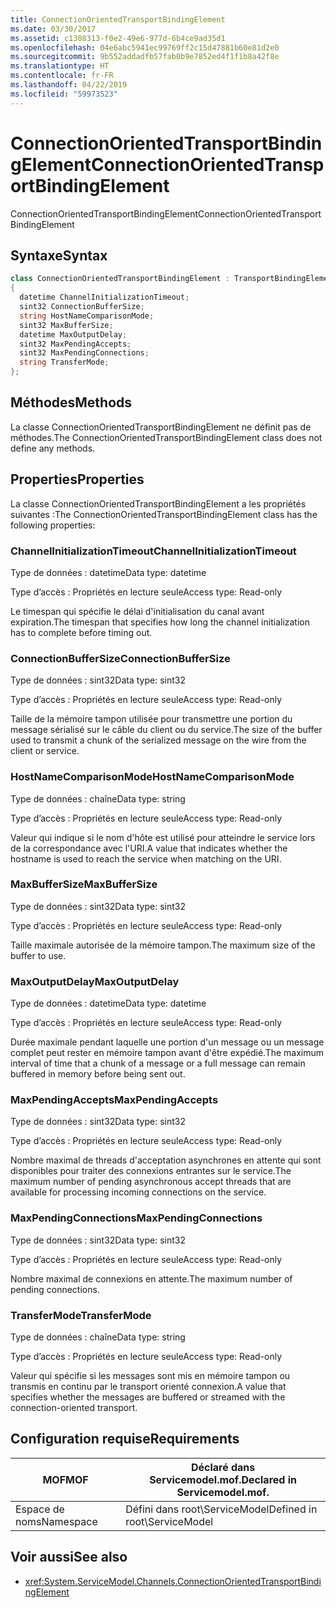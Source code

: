 ```yaml
---
title: ConnectionOrientedTransportBindingElement
ms.date: 03/30/2017
ms.assetid: c1308313-f0e2-49e6-977d-6b4ce9ad35d1
ms.openlocfilehash: 04e6abc5941ec99769ff2c15d47881b60e81d2e0
ms.sourcegitcommit: 9b552addadfb57fab0b9e7852ed4f1f1b8a42f8e
ms.translationtype: HT
ms.contentlocale: fr-FR
ms.lasthandoff: 04/22/2019
ms.locfileid: "59973523"
---
```

# <a name="connectionorientedtransportbindingelement"></a><span data-ttu-id="8a27a-102">ConnectionOrientedTransportBindingElement</span><span class="sxs-lookup"><span data-stu-id="8a27a-102">ConnectionOrientedTransportBindingElement</span></span>
<span data-ttu-id="8a27a-103">ConnectionOrientedTransportBindingElement</span><span class="sxs-lookup"><span data-stu-id="8a27a-103">ConnectionOrientedTransportBindingElement</span></span>  
  
## <a name="syntax"></a><span data-ttu-id="8a27a-104">Syntaxe</span><span class="sxs-lookup"><span data-stu-id="8a27a-104">Syntax</span></span>  
  
```csharp
class ConnectionOrientedTransportBindingElement : TransportBindingElement  
{  
  datetime ChannelInitializationTimeout;  
  sint32 ConnectionBufferSize;  
  string HostNameComparisonMode;  
  sint32 MaxBufferSize;  
  datetime MaxOutputDelay;  
  sint32 MaxPendingAccepts;  
  sint32 MaxPendingConnections;  
  string TransferMode;  
};  
```  
  
## <a name="methods"></a><span data-ttu-id="8a27a-105">Méthodes</span><span class="sxs-lookup"><span data-stu-id="8a27a-105">Methods</span></span>  
 <span data-ttu-id="8a27a-106">La classe ConnectionOrientedTransportBindingElement ne définit pas de méthodes.</span><span class="sxs-lookup"><span data-stu-id="8a27a-106">The ConnectionOrientedTransportBindingElement class does not define any methods.</span></span>  
  
## <a name="properties"></a><span data-ttu-id="8a27a-107">Properties</span><span class="sxs-lookup"><span data-stu-id="8a27a-107">Properties</span></span>  
 <span data-ttu-id="8a27a-108">La classe ConnectionOrientedTransportBindingElement a les propriétés suivantes :</span><span class="sxs-lookup"><span data-stu-id="8a27a-108">The ConnectionOrientedTransportBindingElement class has the following properties:</span></span>  
  
### <a name="channelinitializationtimeout"></a><span data-ttu-id="8a27a-109">ChannelInitializationTimeout</span><span class="sxs-lookup"><span data-stu-id="8a27a-109">ChannelInitializationTimeout</span></span>  
 <span data-ttu-id="8a27a-110">Type de données : datetime</span><span class="sxs-lookup"><span data-stu-id="8a27a-110">Data type: datetime</span></span>  
  
 <span data-ttu-id="8a27a-111">Type d’accès : Propriétés en lecture seule</span><span class="sxs-lookup"><span data-stu-id="8a27a-111">Access type: Read-only</span></span>  
  
 <span data-ttu-id="8a27a-112">Le timespan qui spécifie le délai d'initialisation du canal avant expiration.</span><span class="sxs-lookup"><span data-stu-id="8a27a-112">The timespan that specifies how long the channel initialization has to complete before timing out.</span></span>  
  
### <a name="connectionbuffersize"></a><span data-ttu-id="8a27a-113">ConnectionBufferSize</span><span class="sxs-lookup"><span data-stu-id="8a27a-113">ConnectionBufferSize</span></span>  
 <span data-ttu-id="8a27a-114">Type de données : sint32</span><span class="sxs-lookup"><span data-stu-id="8a27a-114">Data type: sint32</span></span>  
  
 <span data-ttu-id="8a27a-115">Type d’accès : Propriétés en lecture seule</span><span class="sxs-lookup"><span data-stu-id="8a27a-115">Access type: Read-only</span></span>  
  
 <span data-ttu-id="8a27a-116">Taille de la mémoire tampon utilisée pour transmettre une portion du message sérialisé sur le câble du client ou du service.</span><span class="sxs-lookup"><span data-stu-id="8a27a-116">The size of the buffer used to transmit a chunk of the serialized message on the wire from the client or service.</span></span>  
  
### <a name="hostnamecomparisonmode"></a><span data-ttu-id="8a27a-117">HostNameComparisonMode</span><span class="sxs-lookup"><span data-stu-id="8a27a-117">HostNameComparisonMode</span></span>  
 <span data-ttu-id="8a27a-118">Type de données : chaîne</span><span class="sxs-lookup"><span data-stu-id="8a27a-118">Data type: string</span></span>  
  
 <span data-ttu-id="8a27a-119">Type d’accès : Propriétés en lecture seule</span><span class="sxs-lookup"><span data-stu-id="8a27a-119">Access type: Read-only</span></span>  
  
 <span data-ttu-id="8a27a-120">Valeur qui indique si le nom d'hôte est utilisé pour atteindre le service lors de la correspondance avec l'URI.</span><span class="sxs-lookup"><span data-stu-id="8a27a-120">A value that indicates whether the hostname is used to reach the service when matching on the URI.</span></span>  
  
### <a name="maxbuffersize"></a><span data-ttu-id="8a27a-121">MaxBufferSize</span><span class="sxs-lookup"><span data-stu-id="8a27a-121">MaxBufferSize</span></span>  
 <span data-ttu-id="8a27a-122">Type de données : sint32</span><span class="sxs-lookup"><span data-stu-id="8a27a-122">Data type: sint32</span></span>  
  
 <span data-ttu-id="8a27a-123">Type d’accès : Propriétés en lecture seule</span><span class="sxs-lookup"><span data-stu-id="8a27a-123">Access type: Read-only</span></span>  
  
 <span data-ttu-id="8a27a-124">Taille maximale autorisée de la mémoire tampon.</span><span class="sxs-lookup"><span data-stu-id="8a27a-124">The maximum size of the buffer to use.</span></span>  
  
### <a name="maxoutputdelay"></a><span data-ttu-id="8a27a-125">MaxOutputDelay</span><span class="sxs-lookup"><span data-stu-id="8a27a-125">MaxOutputDelay</span></span>  
 <span data-ttu-id="8a27a-126">Type de données : datetime</span><span class="sxs-lookup"><span data-stu-id="8a27a-126">Data type: datetime</span></span>  
  
 <span data-ttu-id="8a27a-127">Type d’accès : Propriétés en lecture seule</span><span class="sxs-lookup"><span data-stu-id="8a27a-127">Access type: Read-only</span></span>  
  
 <span data-ttu-id="8a27a-128">Durée maximale pendant laquelle une portion d'un message ou un message complet peut rester en mémoire tampon avant d'être expédié.</span><span class="sxs-lookup"><span data-stu-id="8a27a-128">The maximum interval of time that a chunk of a message or a full message can remain buffered in memory before being sent out.</span></span>  
  
### <a name="maxpendingaccepts"></a><span data-ttu-id="8a27a-129">MaxPendingAccepts</span><span class="sxs-lookup"><span data-stu-id="8a27a-129">MaxPendingAccepts</span></span>  
 <span data-ttu-id="8a27a-130">Type de données : sint32</span><span class="sxs-lookup"><span data-stu-id="8a27a-130">Data type: sint32</span></span>  
  
 <span data-ttu-id="8a27a-131">Type d’accès : Propriétés en lecture seule</span><span class="sxs-lookup"><span data-stu-id="8a27a-131">Access type: Read-only</span></span>  
  
 <span data-ttu-id="8a27a-132">Nombre maximal de threads d'acceptation asynchrones en attente qui sont disponibles pour traiter des connexions entrantes sur le service.</span><span class="sxs-lookup"><span data-stu-id="8a27a-132">The maximum number of pending asynchronous accept threads that are available for processing incoming connections on the service.</span></span>  
  
### <a name="maxpendingconnections"></a><span data-ttu-id="8a27a-133">MaxPendingConnections</span><span class="sxs-lookup"><span data-stu-id="8a27a-133">MaxPendingConnections</span></span>  
 <span data-ttu-id="8a27a-134">Type de données : sint32</span><span class="sxs-lookup"><span data-stu-id="8a27a-134">Data type: sint32</span></span>  
  
 <span data-ttu-id="8a27a-135">Type d’accès : Propriétés en lecture seule</span><span class="sxs-lookup"><span data-stu-id="8a27a-135">Access type: Read-only</span></span>  
  
 <span data-ttu-id="8a27a-136">Nombre maximal de connexions en attente.</span><span class="sxs-lookup"><span data-stu-id="8a27a-136">The maximum number of pending connections.</span></span>  
  
### <a name="transfermode"></a><span data-ttu-id="8a27a-137">TransferMode</span><span class="sxs-lookup"><span data-stu-id="8a27a-137">TransferMode</span></span>  
 <span data-ttu-id="8a27a-138">Type de données : chaîne</span><span class="sxs-lookup"><span data-stu-id="8a27a-138">Data type: string</span></span>  
  
 <span data-ttu-id="8a27a-139">Type d’accès : Propriétés en lecture seule</span><span class="sxs-lookup"><span data-stu-id="8a27a-139">Access type: Read-only</span></span>  
  
 <span data-ttu-id="8a27a-140">Valeur qui spécifie si les messages sont mis en mémoire tampon ou transmis en continu par le transport orienté connexion.</span><span class="sxs-lookup"><span data-stu-id="8a27a-140">A value that specifies whether the messages are buffered or streamed with the connection-oriented transport.</span></span>  
  
## <a name="requirements"></a><span data-ttu-id="8a27a-141">Configuration requise</span><span class="sxs-lookup"><span data-stu-id="8a27a-141">Requirements</span></span>  
  
|<span data-ttu-id="8a27a-142">MOF</span><span class="sxs-lookup"><span data-stu-id="8a27a-142">MOF</span></span>|<span data-ttu-id="8a27a-143">Déclaré dans Servicemodel.mof.</span><span class="sxs-lookup"><span data-stu-id="8a27a-143">Declared in Servicemodel.mof.</span></span>|  
|---------|-----------------------------------|  
|<span data-ttu-id="8a27a-144">Espace de noms</span><span class="sxs-lookup"><span data-stu-id="8a27a-144">Namespace</span></span>|<span data-ttu-id="8a27a-145">Défini dans root\ServiceModel</span><span class="sxs-lookup"><span data-stu-id="8a27a-145">Defined in root\ServiceModel</span></span>|  
  
## <a name="see-also"></a><span data-ttu-id="8a27a-146">Voir aussi</span><span class="sxs-lookup"><span data-stu-id="8a27a-146">See also</span></span>

- <xref:System.ServiceModel.Channels.ConnectionOrientedTransportBindingElement>
